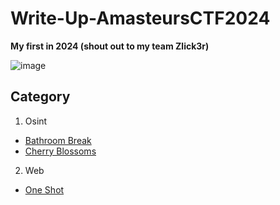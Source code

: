 # Write-Up-AmasteursCTF2024
**My first in 2024 (shout out to my team Zlick3r)**

![image](https://github.com/NguyenCongHaiNam/Write-Up-AmasteursCTF2024/assets/116544941/5f91e664-b259-4cb1-890a-2f27ddaaf89c)


## Category

 1. Osint
 - [Bathroom Break](https://github.com/NguyenCongHaiNam/Write-Up-AmasteursCTF2024/blob/main/osint/bathroom-break.md)
 - [Cherry Blossoms](https://github.com/NguyenCongHaiNam/Write-Up-AmasteursCTF2024/blob/main/osint/cherry-blossoms.md)
 2. Web
 - [One Shot](https://github.com/NguyenCongHaiNam/Write-Up-AmasteursCTF2024/blob/main/web/one-shot.md)
